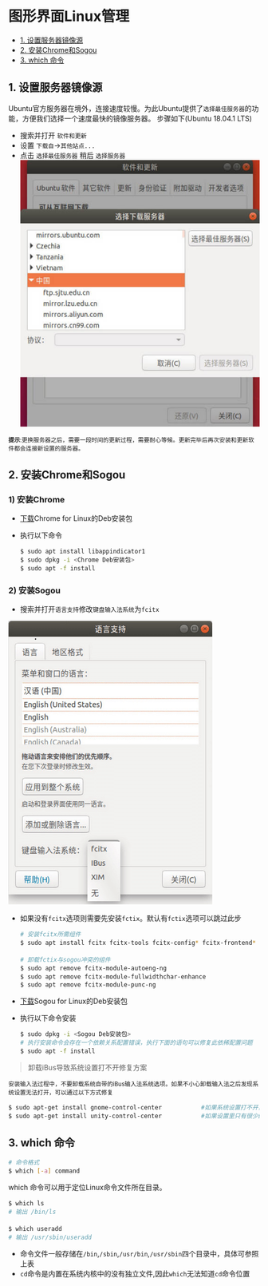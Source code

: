 # 图形界面Linux管理

* [1. 设置服务器镜像源](#1-设置服务器镜像源)
* [2. 安装Chrome和Sogou](#5-安装chrome和sogou)
* [3. which 命令](#3-which-命令)

## 1. 设置服务器镜像源
Ubuntu官方服务器在境外，连接速度较慢。为此Ubuntu提供了`选择最佳服务器`的功能，方便我们选择一个速度最快的镜像服务器。
步骤如下(Ubuntu 18.04.1 LTS)
* 搜索并打开 `软件和更新`
* 设置 `下载自`->`其他站点...`
* 点击 `选择最佳服务器` 稍后 `选择服务器`
![选择镜像服务器](../img/part1/setmirror.jpg '设置镜像服务器')

<small>**提示**:更换服务器之后，需要一段时间的更新过程，需要耐心等候。更新完毕后再次安装和更新软件都会连接新设置的服务器。</small>

## 2. 安装Chrome和Sogou
### 1) 安装Chrome
* [下载](https://www.google.com/chrome/ 'Chrome官网')Chrome for Linux的Deb安装包

* 执行以下命令
    ```sh
    $ sudo apt install libappindicator1
    $ sudo dpkg -i <Chrome Deb安装包>
    $ sudo apt -f install
    ```

### 2) 安装Sogou
* 搜索并打开`语言支持`修改`键盘输入法系统`为`fcitx`

![语言支持](../img/part1/inputmethod.png '键盘输入法系统')

* 如果没有`fcitx`选项则需要先安装`fctix`。默认有`fctix`选项可以跳过此步

    ```sh
    # 安装fcitx所需组件
    $ sudo apt install fcitx fcitx-tools fcitx-config* fcitx-frontend* fcitx-module* fcitx-ui-* presage   

    # 卸载fctix与sogou冲突的组件
    $ sudo apt remove fcitx-module-autoeng-ng
    $ sudo apt remove fcitx-module-fullwidthchar-enhance
    $ sudo apt remove fcitx-module-punc-ng
    ```

* [下载](https://pinyin.sogou.com/linux/?r=pinyin '搜狗输入法下载')Sogou for Linux的Deb安装包
* 执行以下命令安装
    ```sh
    $ sudo dpkg -i <Sogou Deb安装包>
    # 执行安装命令会存在一个依赖关系配置错误，执行下面的语句可以修复此依稀配置问题
    $ sudo apt -f install
    ```

> 卸载iBus导致系统设置打不开修复方案

<small>安装输入法过程中，不要卸载系统自带的iBus输入法系统选项。如果不小心卸载输入法之后发现系统设置无法打开，可以通过以下方式修复</small>
```sh
$ sudo apt-get install gnome-control-center           #如果系统设置打不开，请重新安装gnome-control-center
$ sudo apt-get install unity-control-center           #如果设置里只有很少的几个图标请重新安装unity-control-center
```

## 3. which 命令

```sh
# 命令格式
$ which [-a] command
```

which 命令可以用于定位Linux命令文件所在目录。

```sh
$ which ls
# 输出 /bin/ls

$ which useradd
# 输出 /usr/sbin/useradd
```
* 命令文件一般存储在`/bin`,`/sbin`,`/usr/bin`,`/usr/sbin`四个目录中，具体可参照上表
* `cd`命令是内置在系统内核中的没有独立文件,因此`which`无法知道`cd`命令位置